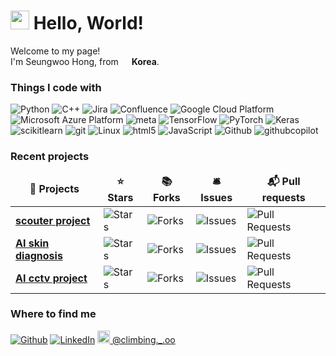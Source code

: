 <h1><img src="https://emojis.slackmojis.com/emojis/images/1531849430/4246/blob-sunglasses.gif?1531849430" width="30"/> Hello, World!</h1>


<p>Welcome to my page! </br> I'm Seungwoo Hong, from <img src="https://cdn.pixabay.com/photo/2016/05/30/15/33/julia-roberts-1424985_960_720.png" width="13"/> <b>Korea</b>. </p>
<h3>Things I code with</h3>
<p>
  <img alt="Python" src="https://img.shields.io/badge/-Python-45b8d8?style=flat-square&logo=python&logoColor=white" />
  <img alt="C++" src="https://img.shields.io/badge/-C++-007ACC?style=flat-square&logo=c%2B%2B&logoColor=white" />
  <img alt="Jira" src="https://img.shields.io/badge/-Jira-8DD6F9?style=flat-square&logo=jira&logoColor=white" /> 
  <img alt="Confluence" src="https://img.shields.io/badge/-Confluence-46a2f1?style=flat-square&logo=confluence&logoColor=white" />
  <img alt="Google Cloud Platform" src="https://img.shields.io/badge/-Google_Cloud_Platform-1a73e8?style=flat-square&logo=google-cloud&logoColor=white" />
  <img alt="Microsoft Azure Platform" src="https://img.shields.io/badge/-Microsoft_Azure_Platform-0078D4?style=flat-square&logo=microsoft-azure&logoColor=white" />
  <img alt="meta" src="https://img.shields.io/badge/-Meta-764ABC??style=flat-square&logo=meta&logoColor=white" />
  <img alt="TensorFlow" src="https://img.shields.io/badge/-TensorFlow-5849BE?style=flat-square&logo=tensorflow&logoColor=white" />
  <img alt="PyTorch" src="https://img.shields.io/badge/-PyTorch-311C87?style=flat-square&logo=pytorch&logoColor=white" />
  <img alt="Keras" src="https://img.shields.io/badge/-keras-430098?style=flat-square&logo=keras&logoColor=white" />
  <img alt="scikitlearn" src="https://img.shields.io/badge/-scikitlearn-B7178C?style=flat-square&logo=scikitlearn&logoColor=white" />
  <img alt="git" src="https://img.shields.io/badge/-Git-F05032?style=flat-square&logo=git&logoColor=white" />
  <img alt="Linux" src="https://img.shields.io/badge/-Linux-DD0031?style=flat-square&logo=linux&logoColor=white" />
  <img alt="html5" src="https://img.shields.io/badge/-HTML5-E34F26?style=flat-square&logo=html5&logoColor=white" />
  <img alt="JavaScript" src="https://img.shields.io/badge/-JavaScript-F7B93E?style=flat-square&logo=javascript&logoColor=white" />
  <img alt="Github" src="https://img.shields.io/badge/-Github-13aa52?style=flat-square&logo=github&logoColor=white" />
  <img alt="githubcopilot" src="https://img.shields.io/badge/-githubcopilot-43853d?style=flat-square&logo=githubcopilot&logoColor=white" />
</p>
<h3>Recent projects</h3>
<table>
  <thead align="center">
    <tr border: none;>
      <td><b>🎁 Projects</b></td>
      <td><b>⭐ Stars</b></td>
      <td><b>📚 Forks</b></td>
      <td><b>🛎 Issues</b></td>
      <td><b>📬 Pull requests</b></td>
    </tr>
  </thead>
  <tbody>
    <tr>
      <td><a href="https://github.com/Seungwoo-H1/Scouter_PJ"><b>scouter project</b></a></td>
      <td><img alt="Stars" src="https://img.shields.io/github/stars/Seungwoo-H1/Scouter_PJ?style=flat-square&labelColor=343b41"/></td>
      <td><img alt="Forks" src="https://img.shields.io/github/forks/Seungwoo-H1/Scouter_PJ?style=flat-square&labelColor=343b41"/></td>
      <td><img alt="Issues" src="https://img.shields.io/github/issues/Seungwoo-H1/Scouter_PJ?style=flat-square&labelColor=343b41"/></td>
      <td><img alt="Pull Requests" src="https://img.shields.io/github/issues-pr/Seungwoo-H1/Scouter_PJ?style=flat-square&labelColor=343b41"/></td>
    </tr>
	  <tr>
      <td><a href="https://github.com/Seungwoo-H1/Skindiagnosis"><b>AI skin diagnosis</b></a></td>
      <td><img alt="Stars" src="https://img.shields.io/github/stars/Seungwoo-H1/Skindiagnosis?style=flat-square&labelColor=343b41"/></td>
      <td><img alt="Forks" src="https://img.shields.io/github/forks/Seungwoo-H1/Skindiagnosis?style=flat-square&labelColor=343b41"/></td>
      <td><img alt="Issues" src="https://img.shields.io/github/issues/Seungwoo-H1/Skindiagnosis?style=flat-square&labelColor=343b41"/></td>
      <td><img alt="Pull Requests" src="https://img.shields.io/github/issues-pr/Seungwoo-H1/Skindiagnosis?style=flat-square&labelColor=343b41"/></td>
    </tr>
	 <tr>
      <td><a href="https://github.com/Seungwoo-H1/FOOTTRAFFICREPORT"><b>AI cctv project</b></a></td>
      <td><img alt="Stars" src="https://img.shields.io/github/stars/Seungwoo-H1/FOOTTRAFFICREPORT?style=flat-square&labelColor=343b41"/></td>
      <td><img alt="Forks" src="https://img.shields.io/github/forks/Seungwoo-H1/FOOTTRAFFICREPORT?style=flat-square&labelColor=343b41"/></td>
      <td><img alt="Issues" src="https://img.shields.io/github/issues/Seungwoo-H1/FOOTTRAFFICREPORT?style=flat-square&labelColor=343b41"/></td>
      <td><img alt="Pull Requests" src="https://img.shields.io/github/issues-pr/Seungwoo-H1/FOOTTRAFFICREPORT?style=flat-square&labelColor=343b41"/></td>
    </tr>
	
  </tbody>
</table>
<!--
<h3>My latest posts</h3>
<ul>
  <li><a href="https://medium.com/better-programming/create-your-first-ethereum-smart-contract-with-remix-ide-667e46e81901"><b><img src="https://emojipedia-us.s3.dualstack.us-west-1.amazonaws.com/thumbs/240/apple/237/fire_1f525.png" width="20" alt="new" /> Create Your First Ethereum Smart Contract With Remix IDE</b></a><br/><i>Build a Blockchain-powered chat from your browser!.</i></li>
  <li><a href="https://medium.com/@th.guibert/how-to-create-a-self-updating-readme-md-for-your-github-profile-f8b05744ca91"><b><img src="https://emojipedia-us.s3.dualstack.us-west-1.amazonaws.com/thumbs/240/apple/237/fire_1f525.png" width="20" alt="new" /> How to Create a Self-Updating README.md for Your GitHub Profile</b></a><br/><i>A good tutorial to do your first steps with GitHub Actions</i></li>
    <li><a href="https://medium.com/better-programming/how-you-should-structure-your-react-applications-e7dd32375a98"><b><img src="https://emojipedia-us.s3.dualstack.us-west-1.amazonaws.com/thumbs/240/apple/237/fire_1f525.png" width="20" alt="new" /> How You Should Structure Your React Applications</b></a><br/><i>A matter of taste, sure, but here is an approach that scales.</i></li>
  <li><a href="https://medium.com/better-programming/pro-tips-to-help-you-get-started-with-your-side-project-15d01b76e0d8"><b>Pro Tips to Help You Get Started With Your Side Project</b></a><br/><i>Begin with solid foundations to keep the excitement kicking in...</i></li>
  <li><a href="https://medium.com/better-programming/how-to-take-care-of-your-personal-branding-as-a-programmer-2d3aeba56cb9"><b>How to Take Care of Your Personal Branding as a Programmer</b></a><br/><i>It’s more than just refreshing your resume</i></li>
  <li><a href="https://medium.com/better-programming/8-new-features-shipping-with-es2020-7a2721f710fb"><b>7 New Features Shipping With ES2020</b></a><br/><i>GlobalThis, optional chaining, private fields in classes, the nullish coalescing operator, and more</i></li>
</ul>
-->
<h3>Where to find me</h3>
<p><a href="https://github.com/Seungwoo-H1" target="_blank"><img alt="Github" src="https://img.shields.io/badge/GitHub-%2312100E.svg?&style=for-the-badge&logo=Github&logoColor=white" /></a> <a href="https://www.linkedin.com/in/seungwoo-hong-8b02a0320" target="_blank"><img alt="LinkedIn" src="https://img.shields.io/badge/linkedin-%230077B5.svg?&style=for-the-badge&logo=linkedin&logoColor=white" /></a> <a href="https://www.instagram.com/climbing._.oo/" target="_blank"><img src="https://upload.wikimedia.org/wikipedia/commons/thumb/e/e7/Instagram_logo_2016.svg/1024px-Instagram_logo_2016.svg.png" width="20"/> @climbing._.oo</a>
</p>



